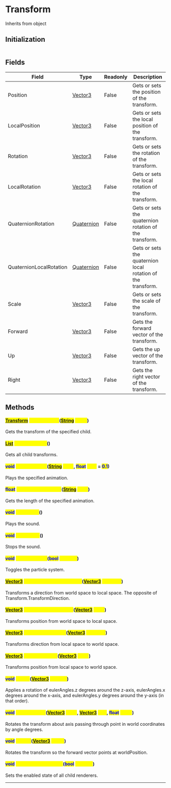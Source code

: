 # Transform
Inherits from object
## Initialization
```csharp
```
## Fields
|Field|Type|Readonly|Description|
|---|---|---|---|
|Position|[Vector3](../objects/Vector3.md)|False|Gets or sets the position of the transform.|
|LocalPosition|[Vector3](../objects/Vector3.md)|False|Gets or sets the local position of the transform.|
|Rotation|[Vector3](../objects/Vector3.md)|False|Gets or sets the rotation of the transform.|
|LocalRotation|[Vector3](../objects/Vector3.md)|False|Gets or sets the local rotation of the transform.|
|QuaternionRotation|[Quaternion](../objects/Quaternion.md)|False|Gets or sets the quaternion rotation of the transform.|
|QuaternionLocalRotation|[Quaternion](../objects/Quaternion.md)|False|Gets or sets the quaternion local rotation of the transform.|
|Scale|[Vector3](../objects/Vector3.md)|False|Gets or sets the scale of the transform.|
|Forward|[Vector3](../objects/Vector3.md)|False|Gets the forward vector of the transform.|
|Up|[Vector3](../objects/Vector3.md)|False|Gets the up vector of the transform.|
|Right|[Vector3](../objects/Vector3.md)|False|Gets the right vector of the transform.|
## Methods
#### <mark style="color:blue;">[Transform](../objects/Transform.md)</mark> <mark style="color:yellow;">GetTransform</mark>(<mark style="color:blue;">[String](../static/String.md)</mark> <mark style="color:yellow;">name</mark>)
Gets the transform of the specified child.
#### <mark style="color:blue;">[List](../objects/List.md)</mark> <mark style="color:yellow;">GetTransforms</mark>()
Gets all child transforms.
#### <mark style="color:blue;">void</mark> <mark style="color:yellow;">PlayAnimation</mark>(<mark style="color:blue;">[String](../static/String.md)</mark> <mark style="color:yellow;">anim</mark>, <mark style="color:blue;">float</mark> <mark style="color:yellow;">fade</mark> = <mark style="color:blue;">0.1</mark>)
Plays the specified animation.
#### <mark style="color:blue;">float</mark> <mark style="color:yellow;">GetAnimationLength</mark>(<mark style="color:blue;">[String](../static/String.md)</mark> <mark style="color:yellow;">anim</mark>)
Gets the length of the specified animation.
#### <mark style="color:blue;">void</mark> <mark style="color:yellow;">PlaySound</mark>()
Plays the sound.
#### <mark style="color:blue;">void</mark> <mark style="color:yellow;">StopSound</mark>()
Stops the sound.
#### <mark style="color:blue;">void</mark> <mark style="color:yellow;">ToggleParticle</mark>(<mark style="color:blue;">bool</mark> <mark style="color:yellow;">enabled</mark>)
Toggles the particle system.
#### <mark style="color:blue;">[Vector3](../objects/Vector3.md)</mark> <mark style="color:yellow;">InverseTransformDirection</mark>(<mark style="color:blue;">[Vector3](../objects/Vector3.md)</mark> <mark style="color:yellow;">direction</mark>)
Transforms a direction from world space to local space. The opposite of Transform.TransformDirection.
#### <mark style="color:blue;">[Vector3](../objects/Vector3.md)</mark> <mark style="color:yellow;">InverseTransformPoint</mark>(<mark style="color:blue;">[Vector3](../objects/Vector3.md)</mark> <mark style="color:yellow;">point</mark>)
Transforms position from world space to local space.
#### <mark style="color:blue;">[Vector3](../objects/Vector3.md)</mark> <mark style="color:yellow;">TransformDirection</mark>(<mark style="color:blue;">[Vector3](../objects/Vector3.md)</mark> <mark style="color:yellow;">direction</mark>)
Transforms direction from local space to world space.
#### <mark style="color:blue;">[Vector3](../objects/Vector3.md)</mark> <mark style="color:yellow;">TransformPoint</mark>(<mark style="color:blue;">[Vector3](../objects/Vector3.md)</mark> <mark style="color:yellow;">point</mark>)
Transforms position from local space to world space.
#### <mark style="color:blue;">void</mark> <mark style="color:yellow;">Rotate</mark>(<mark style="color:blue;">[Vector3](../objects/Vector3.md)</mark> <mark style="color:yellow;">rotation</mark>)
Applies a rotation of eulerAngles.z degrees around the z-axis, eulerAngles.x degrees around the x-axis, and eulerAngles.y degrees around the y-axis (in that order).
#### <mark style="color:blue;">void</mark> <mark style="color:yellow;">RotateAround</mark>(<mark style="color:blue;">[Vector3](../objects/Vector3.md)</mark> <mark style="color:yellow;">point</mark>, <mark style="color:blue;">[Vector3](../objects/Vector3.md)</mark> <mark style="color:yellow;">axis</mark>, <mark style="color:blue;">float</mark> <mark style="color:yellow;">angle</mark>)
Rotates the transform about axis passing through point in world coordinates by angle degrees.
#### <mark style="color:blue;">void</mark> <mark style="color:yellow;">LookAt</mark>(<mark style="color:blue;">[Vector3](../objects/Vector3.md)</mark> <mark style="color:yellow;">target</mark>)
Rotates the transform so the forward vector points at worldPosition.
#### <mark style="color:blue;">void</mark> <mark style="color:yellow;">SetRenderersEnabled</mark>(<mark style="color:blue;">bool</mark> <mark style="color:yellow;">enabled</mark>)
Sets the enabled state of all child renderers.

---

